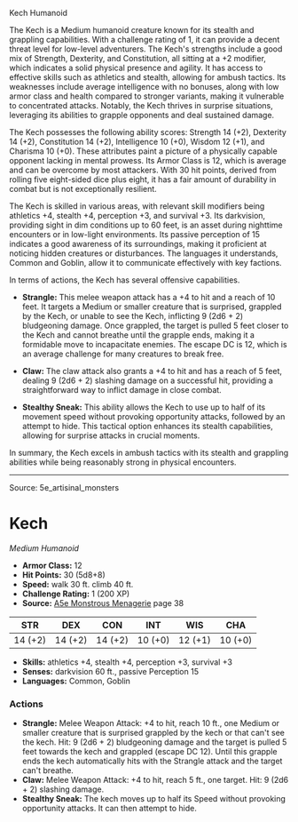 <MonsterName/>Kech</MonsterName>
<CreatureType/>Humanoid</CreatureType>

<summary>The Kech is a Medium humanoid creature known for its stealth and grappling capabilities. With a challenge rating of 1, it can provide a decent threat level for low-level adventurers. The Kech's strengths include a good mix of Strength, Dexterity, and Constitution, all sitting at a +2 modifier, which indicates a solid physical presence and agility. It has access to effective skills such as athletics and stealth, allowing for ambush tactics. Its weaknesses include average intelligence with no bonuses, along with low armor class and health compared to stronger variants, making it vulnerable to concentrated attacks. Notably, the Kech thrives in surprise situations, leveraging its abilities to grapple opponents and deal sustained damage.</summary>

<detail>

The Kech possesses the following ability scores: Strength 14 (+2), Dexterity 14 (+2), Constitution 14 (+2), Intelligence 10 (+0), Wisdom 12 (+1), and Charisma 10 (+0). These attributes paint a picture of a physically capable opponent lacking in mental prowess. Its Armor Class is 12, which is average and can be overcome by most attackers. With 30 hit points, derived from rolling five eight-sided dice plus eight, it has a fair amount of durability in combat but is not exceptionally resilient.

The Kech is skilled in various areas, with relevant skill modifiers being athletics +4, stealth +4, perception +3, and survival +3. Its darkvision, providing sight in dim conditions up to 60 feet, is an asset during nighttime encounters or in low-light environments. Its passive perception of 15 indicates a good awareness of its surroundings, making it proficient at noticing hidden creatures or disturbances. The languages it understands, Common and Goblin, allow it to communicate effectively with key factions.

In terms of actions, the Kech has several offensive capabilities. 

- **Strangle:** This melee weapon attack has a +4 to hit and a reach of 10 feet. It targets a Medium or smaller creature that is surprised, grappled by the Kech, or unable to see the Kech, inflicting 9 (2d6 + 2) bludgeoning damage. Once grappled, the target is pulled 5 feet closer to the Kech and cannot breathe until the grapple ends, making it a formidable move to incapacitate enemies. The escape DC is 12, which is an average challenge for many creatures to break free.

- **Claw:** The claw attack also grants a +4 to hit and has a reach of 5 feet, dealing 9 (2d6 + 2) slashing damage on a successful hit, providing a straightforward way to inflict damage in close combat.

- **Stealthy Sneak:** This ability allows the Kech to use up to half of its movement speed without provoking opportunity attacks, followed by an attempt to hide. This tactical option enhances its stealth capabilities, allowing for surprise attacks in crucial moments.

In summary, the Kech excels in ambush tactics with its stealth and grappling abilities while being reasonably strong in physical encounters.</detail>



---

Source: 5e_artisinal_monsters

# Kech

*Medium* *Humanoid*

- **Armor Class:** 12
- **Hit Points:** 30 (5d8+8)
- **Speed:** walk 30 ft. climb 40 ft.
- **Challenge Rating:** 1 (200 XP)
- **Source:** [A5e Monstrous Menagerie](https://enpublishingrpg.com/products/level-up-monstrous-menagerie-a5e) page 38

| STR | DEX | CON | INT | WIS | CHA |
| --- | --- | --- | --- | --- | --- |
| 14 (+2) | 14 (+2) | 14 (+2) | 10 (+0) | 12 (+1) | 10 (+0) |

- **Skills:** athletics +4, stealth +4, perception +3, survival +3
- **Senses:** darkvision 60 ft., passive Perception 15
- **Languages:** Common, Goblin

### Actions

- **Strangle:** Melee Weapon Attack: +4 to hit, reach 10 ft., one Medium or smaller creature that is surprised  grappled by the kech  or that can't see the kech. Hit: 9 (2d6 + 2) bludgeoning damage  and the target is pulled 5 feet towards the kech and grappled (escape DC 12). Until this grapple ends  the kech automatically hits with the Strangle attack and the target can't breathe.
- **Claw:** Melee Weapon Attack: +4 to hit, reach 5 ft., one target. Hit: 9 (2d6 + 2) slashing damage.
- **Stealthy Sneak:** The kech moves up to half its Speed without provoking opportunity attacks. It can then attempt to hide.




